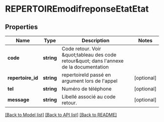 # REPERTOIREmodifreponseEtatEtat

## Properties
Name | Type | Description | Notes
------------ | ------------- | ------------- | -------------
**code** | **string** | Code retour. Voir \&quot;tableau des code retour\&quot; dans l&#39;annexe de la documentation | 
**repertoire_id** | **string** | repertoireId passé en argument lors de l&#39;appel | [optional] 
**tel** | **string** | Numéro de téléphone | [optional] 
**message** | **string** | Libellé associé au code retour. | [optional] 

[[Back to Model list]](../README.md#documentation-for-models) [[Back to API list]](../README.md#documentation-for-api-endpoints) [[Back to README]](../README.md)


